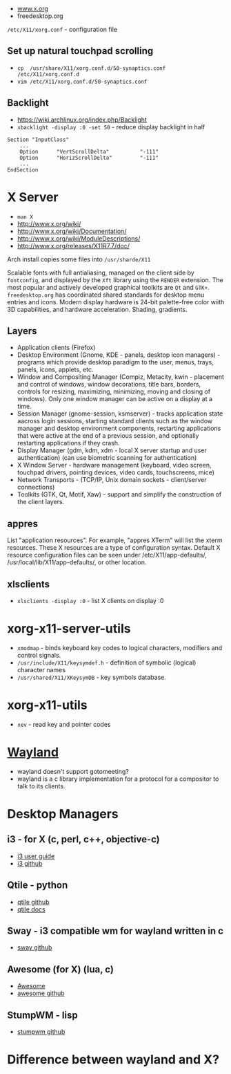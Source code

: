 - www.x.org
- freedesktop.org

`/etc/X11/xorg.conf` - configuration file

## Set up natural touchpad scrolling
- `cp  /usr/share/X11/xorg.conf.d/50-synaptics.conf /etc/X11/xorg.conf.d`
- `vim /etc/X11/xorg.conf.d/50-synaptics.conf`

## Backlight
- https://wiki.archlinux.org/index.php/Backlight
- `xbacklight -display :0 -set 50` - reduce display backlight in half


```
Section "InputClass"
    ...
    Option      "VertScrollDelta"          "-111"
    Option      "HorizScrollDelta"         "-111"
    ...
EndSection
```
# X Server
- `man X` 
- http://www.x.org/wiki/
- http://www.x.org/wiki/Documentation/
- http://www.x.org/wiki/ModuleDescriptions/
- http://www.x.org/releases/X11R7.7/doc/
 
Arch install copies some files into `/usr/sharde/X11`

Scalable fonts with full antialiasing, managed on the client side by `fontconfig`, and displayed by the `Xft` library using the `RENDER` extension. The most popular and actively developed graphical toolkits are `Qt` and `GTK+`. `freedesktop.org` has coordinated shared standards for desktop menu entries and icons. Modern display hardware is 24-bit palette-free color wiith 3D capabilities, and hardware acceleration. Shading, gradients.

## Layers
- Application clients (Firefox)
- Desktop Environment (Gnome, KDE - panels, desktop icon managers) - programs which provide desktop paradigm to the user, menus, trays, panels, icons, applets, etc.
- Window and Compositing Manager (Compiz, Metacity, kwin - placement and control of windows, window decorations, title bars, borders, controls for resizing, maximizing, minimizing, moving and closing of windows). Only one window manager can be active on a display at a time.
- Session Manager (gnome-session, ksmserver) - tracks application state aacross login sessions, starting standard clients such as the window manager and desktop environment components, restarting applications that were active at the end of a previous session, and optionally restarting applications if they crash.
- Display Manager (gdm, kdm, xdm - local X server startup and user authentication) (can use biometric scanning for authentication)
- X Window Server - hardware management (keyboard, video screen, touchpad drivers, pointing devices, video cards, touchscreens, mice)
- Network Transports - (TCP/IP, Unix domain sockets - client/server connections)
- Toolkits (GTK, Qt, Motif, Xaw) - support and simplify the construction of the client layers.

## appres

List "application resources". For example, "appres XTerm" will list the xterm resources. These X resources are a type of configuration syntax. Default X resource configuration files can be seen under /etc/X11/app-defaults/, /usr/local/lib/X11/app-defaults/, or other location.

## xlsclients
- `xlsclients -display :0` - list X clients on display :0

# xorg-x11-server-utils
- `xmodmap` - binds keyboard key codes to logical characters, modifiers and control signals.
- `/usr/include/X11/keysymdef.h` - definition of symbolic (logical) character names
- `/usr/shared/X11/XKeysymDB` - key symbols database.

# xorg-x11-utils
- `xev` - read key and pointer codes

# [Wayland](https://wayland.freedesktop.org/)
- wayland doesn't support gotomeeting?
- wayland is a c library implementation for a protocol for a compositor to talk to its clients.

# Desktop Managers
## i3 - for X (c, perl, c++, objective-c)
- [i3 user guide](http://i3wm.org/docs/userguide.html)
- [i3 github](https://github.com/i3/i3)

## Qtile - python
- [qtile github](https://github.com/qtile/qtile)
- [qtile docs](http://docs.qtile.org/en/latest/)

## Sway - i3 compatible wm for wayland written in c
- [sway github](https://github.com/SirCmpwn/sway)

## Awesome (for X) (lua, c)
- [Awesome](https://awesomewm.org/)
- [awesome github](https://awesomewm.org/)

## StumpWM - lisp
- [stumpwm github](https://github.com/stumpwm/stumpwm)

# Difference between wayland and X?
